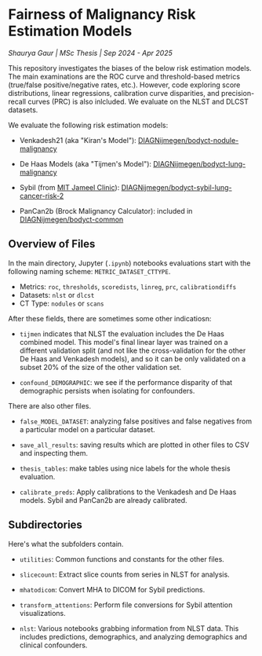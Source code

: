 # Fairness of Malignancy Risk Estimation Models
*Shaurya Gaur | MSc Thesis | Sep 2024 - Apr 2025*

This repository investigates the biases of the below risk estimation models. The main examinations are the ROC curve and threshold-based metrics (true/false positive/negative rates, etc.). However, code exploring score distributions, linear regressions, calibration curve disparities, and precision-recall curves (PRC) is also inlcluded. We evaluate on the NLST and DLCST datasets.

We evaluate the following risk estimation models:

* Venkadesh21 (aka "Kiran's Model"): [DIAGNijmegen/bodyct-nodule-malignancy](https://github.com/DIAGNijmegen/bodyct-nodule-malignancy)

* De Haas Models (aka "Tijmen's Model"): [DIAGNijmegen/bodyct-lung-malignancy](https://github.com/DIAGNijmegen/bodyct-lung-malignancy)

* Sybil (from [MIT Jameel Clinic](https://github.com/reginabarzilaygroup/Sybil)): [DIAGNijmegen/bodyct-sybil-lung-cancer-risk-2](https://github.com/DIAGNijmegen/bodyct-sybil-lung-cancer-risk-2)

* PanCan2b (Brock Malignancy Calculator): included in [DIAGNijmegen/bodyct-common](https://github.com/DIAGNijmegen/bodyct-common/blob/master/clinical_models/BrockMalignancyCalculator.py)

## Overview of Files

In the main directory, Jupyter (`.ipynb`) notebooks evaluations start with the following naming scheme: `METRIC_DATASET_CTTYPE`. 

* Metrics: `roc`, `thresholds`, `scoredists`, `linreg`, `prc`, `calibrationdiffs`
* Datasets: `nlst` or `dlcst`
* CT Type: `nodules` or `scans`

After these fields, there are sometimes some other indicatiosn:

* `tijmen` indicates that NLST the evaluation includes the De Haas combined model. This model's final linear layer was trained on a different validation split (and not like the cross-validation for the other De Haas and Venkadesh models), and so it can be only validated on a subset 20% of the size of the other validation set.

* `confound_DEMOGRAPHIC`: we see if the performance disparity of that demographic persists when isolating for confounders.

There are also other files.

* `false_MODEL_DATASET`: analyzing false positives and false negatives from a particular model on a particular dataset.

* `save_all_results`: saving results which are plotted in other files to CSV and inspecting them.

* `thesis_tables`: make tables using nice labels for the whole thesis evaluation.

* `calibrate_preds`: Apply calibrations to the Venkadesh and De Haas models. Sybil and PanCan2b are already calibrated.

## Subdirectories

Here's what the subfolders contain.

* `utilities`: Common functions and constants for the other files.

* `slicecount`: Extract slice counts from series in NLST for analysis.

* `mhatodicom`: Convert MHA to DICOM for Sybil predictions.

* `transform_attentions`: Perform file conversions for Sybil attention visualizations.

* `nlst`: Various notebooks grabbing information from NLST data. This includes predictions, demographics, and analyzing demographics and clinical confounders.




